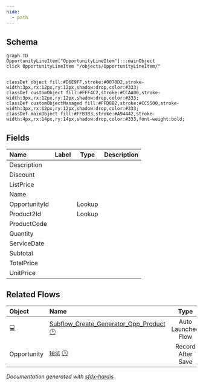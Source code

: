 ```yaml
---
hide:
  - path
---
```



## Schema

```mermaid
graph TD
OpportunityLineItem["OpportunityLineItem"]:::mainObject
click OpportunityLineItem "/objects/OpportunityLineItem/"


classDef object fill:#D6E9FF,stroke:#0070D2,stroke-width:3px,rx:12px,ry:12px,shadow:drop,color:#333;
classDef customObject fill:#FFF4C2,stroke:#CCAA00,stroke-width:3px,rx:12px,ry:12px,shadow:drop,color:#333;
classDef customObjectManaged fill:#FFD8B2,stroke:#CC5500,stroke-width:3px,rx:12px,ry:12px,shadow:drop,color:#333;
classDef mainObject fill:#FFB3B3,stroke:#A94442,stroke-width:4px,rx:14px,ry:14px,shadow:drop,color:#333,font-weight:bold;

```


<!-- Object description -->

## Fields

| Name      | Label | Type | Description |
| :-------- | :---- | :--: | :---------- | 
| Description |  |  | <!-- --> |
| Discount |  |  | <!-- --> |
| ListPrice |  |  | <!-- --> |
| Name |  |  | <!-- --> |
| OpportunityId |  | Lookup | <!-- --> |
| Product2Id |  | Lookup | <!-- --> |
| ProductCode |  |  | <!-- --> |
| Quantity |  |  | <!-- --> |
| ServiceDate |  |  | <!-- --> |
| Subtotal |  |  | <!-- --> |
| TotalPrice |  |  | <!-- --> |
| UnitPrice |  |  | <!-- --> |


## Related Flows

| Object | Name      | Type | Description |
| :----  | :-------- | :--: | :---------- | 
| 💻 | [Subflow_Create_Generator_Opp_Product](../flows/Subflow_Create_Generator_Opp_Product.md) [🕒](../flows/Subflow_Create_Generator_Opp_Product-history.md) |  Auto Launched Flow | <!-- --> |
| Opportunity | [test](../flows/test.md) [🕒](../flows/test-history.md) |  Record After Save | <!-- --> |






_Documentation generated with [sfdx-hardis](https://sfdx-hardis.cloudity.com)_
